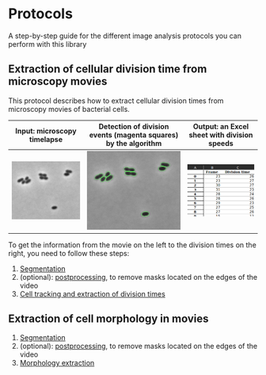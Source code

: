 # Protocols
A step-by-step guide for the different image analysis protocols you can perform with this library

## Extraction of cellular division time from microscopy movies

This protocol describes how to extract cellular division times from microscopy movies of bacterial cells.

Input: microscopy timelapse | Detection of division events (magenta squares) by the algorithm | Output: an Excel sheet with division speeds
:---------------------------:|:-------------------------:|:-------------------------:
![S. pneumoniae cells growing under the Microscope](https://github.com/aurelien-barbotin/proced-deepseg/blob/main/illustration/illustration_1_noprocessing.gif) | ![Growth of S. pneumoniae cells automatically monitored with deep learning](https://github.com/aurelien-barbotin/proced-deepseg/blob/main/illustration/illustration_1.gif) | ![Growth of S. pneumoniae cells automatically monitored with deep learning](https://github.com/aurelien-barbotin/proced-deepseg/blob/main/illustration/example_track_output.png)

To get the information from the movie on the left to the division times on the right, you need to follow these steps:

1. [Segmentation](https://github.com/aurelien-barbotin/proced-deepseg/blob/main/1_segmentation/)
2. (optional): [postprocessing](https://github.com/aurelien-barbotin/proced-deepseg/blob/main/1b_postprocessing), to remove masks located on the edges of the video
3. [Cell tracking and extraction of division times](https://github.com/aurelien-barbotin/proced-deepseg/blob/main/2_analysis/division_speeds_trackmate/)

## Extraction of cell morphology in movies

1. [Segmentation](https://github.com/aurelien-barbotin/proced-deepseg/blob/main/1_segmentation/)
2. (optional): [postprocessing](https://github.com/aurelien-barbotin/proced-deepseg/blob/main/1b_postprocessing), to remove masks located on the edges of the video
3. [Morphology extraction](https://github.com/aurelien-barbotin/proced-deepseg/blob/main/2_analysis/extract_cell_morphology/)
